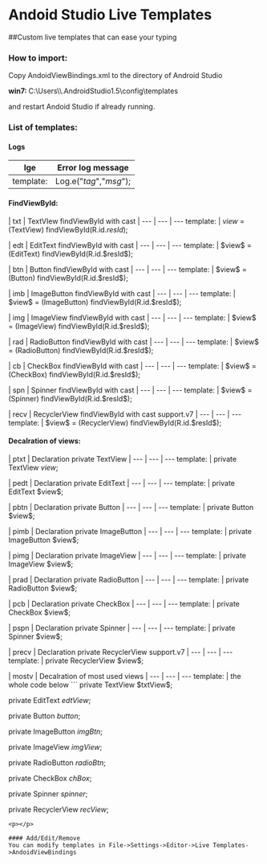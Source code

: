 # Andoid Studio Live Templates
##Custom live templates that can ease your typing 

### How to import:
Copy AndoidViewBindings.xml to the directory of Android Studio
 <p><b>win7: </b> C:\Users\<username>\.AndroidStudio1.5\config\templates </p>
and restart Andoid Studio if already running.

### List of templates:
#### Logs
| lge  | Error log message |
--- | ---
template: | Log.e("$tag$","$msg$");
<p></p>

#### FindViewById:

| txt  | TextVIew findViewById with cast |
--- | --- | ---
template: | $view$ = (TextView) findViewById(R.id.$resId$);
<p></p>
| edt  | EditText findViewById with cast |
--- | --- | ---
template: | $view$ = (EditText) findViewById(R.id.$resId$);
<p></p>
| btn  | Button findViewById with cast |
--- | --- | ---
template: | $view$ = (Button) findViewById(R.id.$resId$);
<p></p>
| imb  | ImageButton findViewById with cast |
--- | --- | ---
template: | $view$ = (ImageButton) findViewById(R.id.$resId$);
<p></p>
| img  | ImageView findViewById with cast |
--- | --- | ---
template: | $view$ = (ImageView) findViewById(R.id.$resId$);
<p></p>
| rad  | RadioButton findViewById with cast |
--- | --- | ---
template: | $view$ = (RadioButton) findViewById(R.id.$resId$);
<p></p>
| cb  | CheckBox findViewById with cast |
--- | --- | ---
template: | $view$ = (CheckBox) findViewById(R.id.$resId$);
<p></p>
| spn  | Spinner findViewById with cast |
--- | --- | ---
template: | $view$ = (Spinner) findViewById(R.id.$resId$);
<p></p>
| recv  | RecyclerView findViewById with cast support.v7 |
--- | --- | ---
template: | $view$ = (RecyclerView) findViewById(R.id.$resId$);
<p></p>

#### Decalration of views:

| ptxt  | Declaration private TextView |
--- | --- | ---
template: | private TextView $view$;
<p></p>
| pedt  | Declaration private EditText |
--- | --- | ---
template: | private EditText $view$;
<p></p>
| pbtn  | Declaration private Button |
--- | --- | ---
template: | private Button $view$;
<p></p>
| pimb  | Declaration private ImageButton |
--- | --- | ---
template: | private ImageButton $view$;
<p></p>
| pimg  | Declaration private ImageView |
--- | --- | ---
template: | private ImageView $view$;
<p></p>
| prad  | Declaration private RadioButton |
--- | --- | ---
template: | private RadioButton $view$;
<p></p>
| pcb  | Declaration private CheckBox |
--- | --- | ---
template: | private CheckBox $view$;
<p></p>
| pspn  | Declaration private Spinner |
--- | --- | ---
template: | private Spinner $view$;
<p></p>
| precv  | Declaration private RecyclerView support.v7 |
--- | --- | ---
template: | private RecyclerView $view$;
<p></p>
| mostv  | Decalration of most used views |
--- | --- | ---
template: | the whole code below 
```
private TextView $txtView$; 

private EditText $edtView$; 

private Button $button$; 

private ImageButton $imgBtn$; 

private ImageView $imgView$;

private RadioButton $radioBtn$; 

private CheckBox $chBox$; 

private Spinner $spinner$; 

private RecyclerView $recView$;
```
<p></p>

#### Add/Edit/Remove
You can modify templates in File->Settings->Editor->Live Templates->AndoidViewBindings